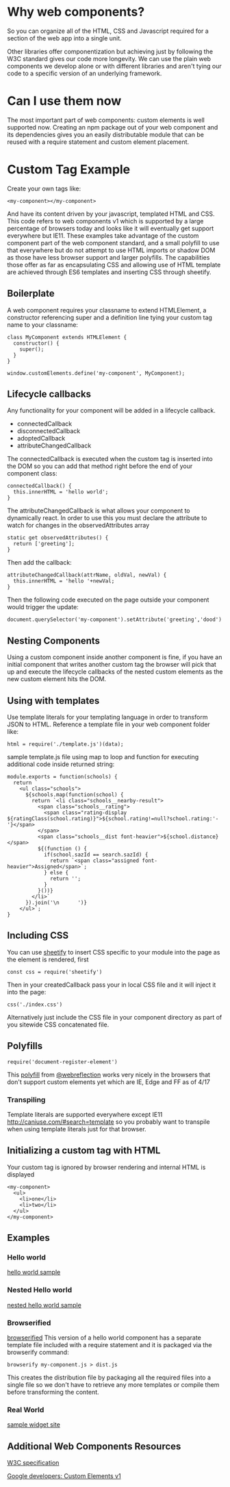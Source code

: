 # Why web components?

So you can organize all of the HTML, CSS and Javascript required for a section of the web app into a single unit.

Other libraries offer componentization but achieving just by following the W3C standard gives our code more longevity. We can use the plain web components we develop alone or with different libraries and aren't tying our code to a specific version of an underlying framework.

# Can I use them now

The most important part of web components: custom elements is well supported now. Creating an npm package out of your web component and its dependencies gives you an easily distributable module that can be reused with a require statement and custom element placement.

# Custom Tag Example

Create your own tags like:

```<my-component></my-component>```

And have its content driven by your javascript, templated HTML and CSS. This code refers to web components v1 which is supported by a large percentage of browsers today and looks like it will eventually get support everywhere but IE11. These examples take advantage of the custom component part of the web component standard, and a small polyfill to use that everywhere but do not attempt to use HTML imports or shadow DOM as those have less browser support and larger polyfills. The capabilities those offer as far as encapsulating CSS and allowing use of HTML template are achieved through ES6 templates and inserting CSS through sheetify.

## Boilerplate

A web component requires your classname to extend HTMLElement, a constructor referencing super and a definition line tying your custom tag name to your classname:

```
class MyComponent extends HTMLElement {
  constructor() {
    super();
  }
}

window.customElements.define('my-component', MyComponent);
```

## Lifecycle callbacks

Any functionality for your component will be added in a lifecycle callback.

- connectedCallback
- disconnectedCallback
- adoptedCallback
- attributeChangedCallback

The connectedCallback is executed when the custom tag is inserted into the DOM so you can add that method right before the end of your component class:

```
connectedCallback() {
  this.innerHTML = 'hello world';
}
```

The attributeChangedCallback is what allows your component to dynamically react. In order to use this you must declare the attribute to watch for changes in the observedAttributes array

```
static get observedAttributes() {
  return ['greeting'];
}
```

Then add the callback:

```
attributeChangedCallback(attrName, oldVal, newVal) {
  this.innerHTML = 'hello '+newVal;
}
```

Then the following code executed on the page outside your component would trigger the update:

```
document.querySelector('my-component').setAttribute('greeting','dood')
```

## Nesting Components

Using a custom component inside another component is fine, if you have an initial component that writes another custom tag the browser will pick that up and execute the lifecycle callbacks of the nested custom elements as the new custom element hits the DOM.

## Using with templates

Use template literals for your templating language in order to transform JSON to HTML. Reference a template file in your web component folder like:

```
html = require('./template.js')(data);
```

sample template.js file using map to loop and function for executing additional code inside returned string:

```
module.exports = function(schools) {
  return `
    <ul class="schools">
      ${schools.map(function(school) {
        return `<li class="schools__nearby-result">
          <span class="schools__rating">
            <span class="rating-display ${ratingClass(school.rating)}">${school.rating!=null?school.rating:'-'}</span>
          </span>
          <span class="schools__dist font-heavier">${school.distance}</span>
          ${(function () {
            if(school.sazId == search.sazId) {
              return `<span class="assigned font-heavier">Assigned</span>`;
            } else {
              return '';
            }
          }())}
        </li>`
      }).join('\n      ')}
    </ul>`;
}
```

## Including CSS

You can use <a href="https://www.npmjs.com/package/sheetify">sheetify</a> to insert CSS specific to your module into the page as the element is rendered, first

```const css = require('sheetify')```

Then in your createdCallback pass your in local CSS file and it will inject it into the page:

```css('./index.css')```

Alternatively just include the CSS file in your component directory as part of you sitewide CSS concatenated file.

## Polyfills

```require('document-register-element')```

This <a href="https://www.npmjs.com/package/document-register-element">polyfill</a> from <a href="https://github.com/WebReflection">@webreflection</a> works very nicely in the browsers that don't support custom elements yet which are IE, Edge and FF as of 4/17

### Transpiling

Template literals are supported everywhere except IE11 <a href="http://caniuse.com/#search=template">http://caniuse.com/#search=template</a> so you probably want to transpile when using template literals just for that browser.

## Initializing a custom tag with HTML

Your custom tag is ignored by browser rendering and internal HTML is displayed

```
<my-component>
  <ul>
    <li>one</li>
    <li>two</li>
  </ul>
</my-component>
```

## Examples

### Hello world

[hello world sample](examples/hello-world/)

### Nested Hello world

[nested hello world sample](examples/nested/)

### Browserified

[browserified](examples/browserified) This version of a hello world component has a separate template file included with a require statement and it is packaged via the browserify command:

```
browserify my-component.js > dist.js
```

This creates the distribution file by packaging all the required files into a single file so we don't have to retrieve any more templates or compile them before transforming the content.  

### Real World

[sample widget site](https://aaronhans.github.io/sample-web-component/examples/real/)


## Additional Web Components Resources

<a href="https://w3c.github.io/webcomponents/spec/custom/">W3C specification</a>

<a href="https://developers.google.com/web/fundamentals/getting-started/primers/customelements">Google developers: Custom Elements v1</a>
